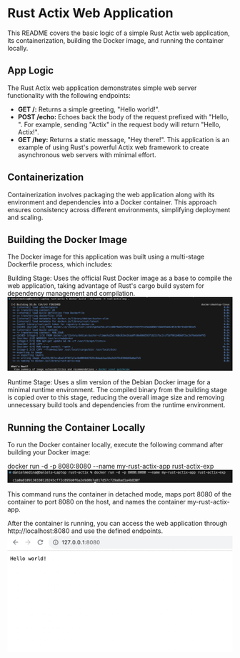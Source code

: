 # Rust Actix Web Application
This README covers the basic logic of a simple Rust Actix web application, its containerization, building the Docker image, and running the container locally.

## App Logic
The Rust Actix web application demonstrates simple web server functionality with the following endpoints:

- **GET /:** Returns a simple greeting, "Hello world!".
- **POST /echo:** Echoes back the body of the request prefixed with "Hello, ". For example, sending "Actix" in the request body will return "Hello, Actix!".
- **GET /hey:** Returns a static message, "Hey there!".
This application is an example of using Rust's powerful Actix web framework to create asynchronous web servers with minimal effort.

## Containerization
Containerization involves packaging the web application along with its environment and dependencies into a Docker container. This approach ensures consistency across different environments, simplifying deployment and scaling.

## Building the Docker Image
The Docker image for this application was built using a multi-stage Dockerfile process, which includes:

Building Stage: Uses the official Rust Docker image as a base to compile the web application, taking advantage of Rust's cargo build system for dependency management and compilation.
![Alt text](docker-build.png)

Runtime Stage: Uses a slim version of the Debian Docker image for a minimal runtime environment. The compiled binary from the building stage is copied over to this stage, reducing the overall image size and removing unnecessary build tools and dependencies from the runtime environment.

## Running the Container Locally
To run the Docker container locally, execute the following command after building your Docker image:

docker run -d -p 8080:8080 --name my-rust-actix-app rust-actix-exp
![Alt text](docker-run.png)

This command runs the container in detached mode, maps port 8080 of the container to port 8080 on the host, and names the container my-rust-actix-app.

After the container is running, you can access the web application through http://localhost:8080 and use the defined endpoints.
![Alt text](running-program.png)